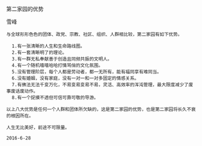 第二家园的优势

雪峰


    与全球形形色色的团体、政党、宗教、社区、组织、人群相比较，第二家园有如下优势。

      1.有一张清晰的人生和生命路线图。
      2.有一套清晰明了的理论。
      3.有一群无私奉献善于创造且同频共振的文明人。
      4.有一个随机嘻嘻哈哈打情骂俏的文化氛围。
      5.没有管理阶层，每个人都是劳动者，都一无所有，能有福同享有难同当。
      6.没有婚姻，没有家庭，没有一对一和一对多固定的情感关系。
      7.有佛法无法千变万化，不易变易变易不易，灵活、高效率的浑沌管理，最大限度减少了废事废话废动作。
      8.有一个捉摸不透但可信可靠可敬的导游。

    以上八大优势是任何一个人群和团体所欠缺的，这是第二家园的优势，也是第二家园将长久不衰的根因所在。

    人生无比美好，前途不可限量。

    2016-6-28



